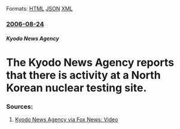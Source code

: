 
Formats: [HTML](/news/2006/08/24/the-kyodo-news-agency-reports-that-there-is-activity-at-a-north-korean-nuclear-testing-site.html)  [JSON](/news/2006/08/24/the-kyodo-news-agency-reports-that-there-is-activity-at-a-north-korean-nuclear-testing-site.json)  [XML](/news/2006/08/24/the-kyodo-news-agency-reports-that-there-is-activity-at-a-north-korean-nuclear-testing-site.xml)  

### [2006-08-24](/news/2006/08/24/index.md)

##### Kyodo News Agency
#  The Kyodo News Agency reports that there is activity at a North Korean nuclear testing site. 




### Sources:

1. [Kyodo News Agency via Fox News: Video](https://www.youtube.com/watch?v=b9dF7BVu1iM)
